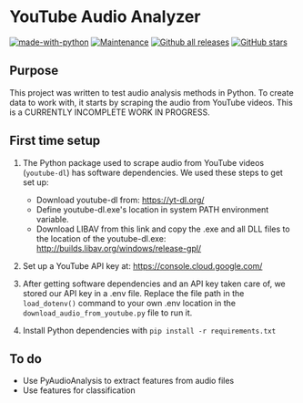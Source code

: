 # YouTube Audio Analyzer
[![made-with-python](https://img.shields.io/badge/Made%20with-Python-1f425f.svg)](https://www.python.org/) [![Maintenance](https://img.shields.io/badge/Maintained%3F-yes-green.svg)](https://GitHub.com/CarolynOlsen/py-youtube-audio-processing/graphs/commit-activity) [![Github all releases](https://img.shields.io/github/downloads/CarolynOlsen/py-youtube-audio-processing.js/total.svg)](https://GitHub.com/CarolynOlsen/py-youtube-audio-processing/releases/) [![GitHub stars](https://img.shields.io/github/stars/CarolynOlsen/py-youtube-audio-processing.svg?style=social&label=Star&maxAge=2592000)](https://GitHub.com/CarolynOlsen/py-youtube-audio-processing/stargazers/)

## Purpose
This project was written to test audio analysis methods in Python. 
To create data to work with, it starts by scraping the audio from YouTube videos.
This is a CURRENTLY INCOMPLETE WORK IN PROGRESS.

## First time setup 
1. The Python package used to scrape audio from YouTube videos (`youtube-dl`) has software dependencies. We used these steps to get set up:
    * Download youtube-dl from: https://yt-dl.org/
    * Define youtube-dl.exe's location in system PATH environment variable.
    * Download LIBAV from this link and copy the .exe and all DLL files to the location of the youtube-dl.exe: http://builds.libav.org/windows/release-gpl/

2. Set up a YouTube API key at:
https://console.cloud.google.com/

3. After getting software dependencies and an API key taken care of, we stored our API key in a .env file. Replace the file path in the `load_dotenv()` command to your own .env location in the `download_audio_from_youtube.py` file to run it.

4. Install Python dependencies with `pip install -r requirements.txt`

## To do
* Use PyAudioAnalysis to extract features from audio files
* Use features for classification
